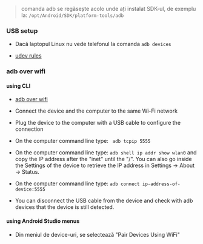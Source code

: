 
> comanda adb se regăsește acolo unde ați instalat SDK-ul, de exemplu la: ```/opt/Android/SDK/platform-tools/adb``` 

### USB setup 
- Dacă laptopul Linux nu vede telefonul la comanda ```adb devices```

- [udev rules](https://lynxbee.com/solved-no-permissions-user-in-plugdev-group-are-your-udev-rules-wrong/)

### adb over wifi 


#### using CLI 

- [adb over wifi](https://help.famoco.com/developers/dev-env/adb-over-wifi/)

- Connect the device and the computer to the same Wi-Fi network
- Plug the device to the computer with a USB cable to configure the connection
- On the computer command line type:
``` adb tcpip 5555```
- On the computer command line type: 
```adb shell ip addr show wlan0``` and copy the IP address after the "inet" until the "/". You can also go inside the Settings of the device to retrieve the IP address in Settings → About → Status.
- On the computer command line type: 
```adb connect ip-address-of-device:5555```
- You can disconnect the USB cable from the device and check with adb devices that the device is still detected.

#### using Android Studio menus
- Din meniul de device-uri, se selectează "Pair Devices Using WiFi"
